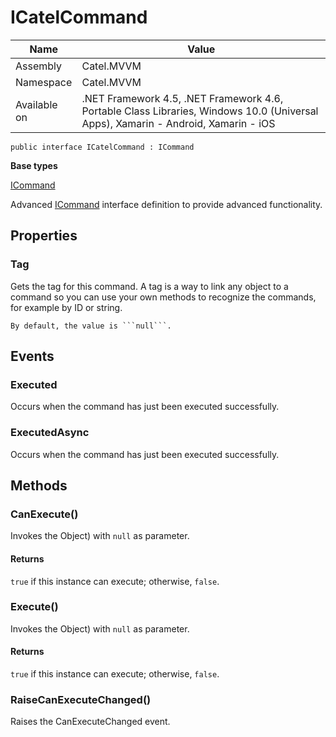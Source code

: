 

# ICatelCommand

Name|Value
---|---
Assembly|Catel.MVVM
Namespace|Catel.MVVM
Available on|.NET Framework 4.5, .NET Framework 4.6, Portable Class Libraries, Windows 10.0 (Universal Apps), Xamarin - Android, Xamarin - iOS

```
public interface ICatelCommand : ICommand
```

**Base types**

[ICommand]()


Advanced [ICommand](#) interface definition to provide advanced functionality.



## Properties

### Tag

Gets the tag for this command. A tag is a way to link any object to a command so you can use your own
    methods to recognize the commands, for example by ID or string.
    


    By default, the value is ```null```.



## Events

### Executed

Occurs when the command has just been executed successfully.



### ExecutedAsync

Occurs when the command has just been executed successfully.



## Methods

### CanExecute()

Invokes the Object) with ```null``` as parameter.

#### Returns

```true``` if this instance can execute; otherwise, ```false```.



### Execute()

Invokes the Object) with ```null``` as parameter.

#### Returns

```true``` if this instance can execute; otherwise, ```false```.



### RaiseCanExecuteChanged()

Raises the CanExecuteChanged event.



